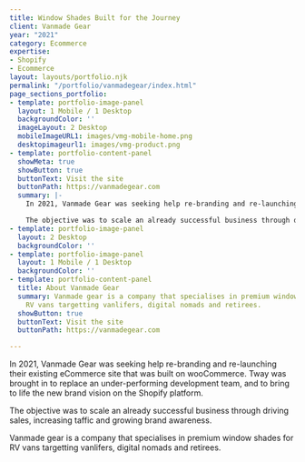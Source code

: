 ```yaml
---
title: Window Shades Built for the Journey
client: Vanmade Gear
year: "2021"
category: Ecommerce
expertise:
- Shopify
- Ecommerce
layout: layouts/portfolio.njk
permalink: "/portfolio/vanmadegear/index.html"
page_sections_portfolio:
- template: portfolio-image-panel
  layout: 1 Mobile / 1 Desktop
  backgroundColor: ''
  imageLayout: 2 Desktop
  mobileImageURL1: images/vmg-mobile-home.png
  desktopimageurl1: images/vmg-product.png
- template: portfolio-content-panel
  showMeta: true
  showButton: true
  buttonText: Visit the site
  buttonPath: https://vanmadegear.com
  summary: |-
    In 2021, Vanmade Gear was seeking help re-branding and re-launching their existing eCommerce site that was built on wooCommerce. Tway was brought in to replace an under-performing development team, and to bring to life the new brand vision on the Shopify platform.

    The objective was to scale an already successful business through driving sales, increasing taffic and growing brand awareness.
- template: portfolio-image-panel
  layout: 2 Desktop
  backgroundColor: ''
- template: portfolio-image-panel
  layout: 1 Mobile / 1 Desktop
  backgroundColor: ''
- template: portfolio-content-panel
  title: About Vanmade Gear
  summary: Vanmade gear is a company that specialises in premium window shades for
    RV vans targetting vanlifers, digital nomads and retirees.
  showButton: true
  buttonText: Visit the site
  buttonPath: https://vanmadegear.com

---
```

In 2021, Vanmade Gear was seeking help re-branding and re-launching their existing eCommerce site that was built on wooCommerce. Tway was brought in to replace an under-performing development team, and to bring to life the new brand vision on the Shopify platform.

The objective was to scale an already successful business through driving sales, increasing taffic and growing brand awareness.

Vanmade gear is a company that specialises in premium window shades for RV vans targetting vanlifers, digital nomads and retirees.